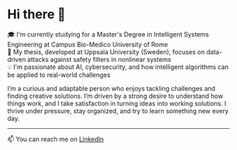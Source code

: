 # Hi there 👋

🎓 I'm currently studying for a Master's Degree in Intelligent Systems Engineering at Campus Bio-Medico University of Rome  
🔬 My thesis, developed at Uppsala University (Sweden), focuses on data-driven attacks against safety filters in nonlinear systems  
💡 I'm passionate about AI, cybersecurity, and how intelligent algorithms can be applied to real-world challenges

I’m a curious and adaptable person who enjoys tackling challenges and finding creative solutions.
I’m driven by a strong desire to understand how things work, and I take satisfaction in turning ideas into working solutions.
I thrive under pressure, stay organized, and try to learn something new every day.

---

📫 You can reach me on [LinkedIn](https://www.linkedin.com/in/fabio-di-gregorio-3a6b2a271)  
